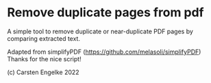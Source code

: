# Remove duplicate pages from pdf
A simple tool to remove duplicate or near-duplicate PDF pages by comparing extracted text.

Adapted from simplifyPDF (https://github.com/melasoli/simplifyPDF) Thanks for the nice script!

(c) Carsten Engelke 2022